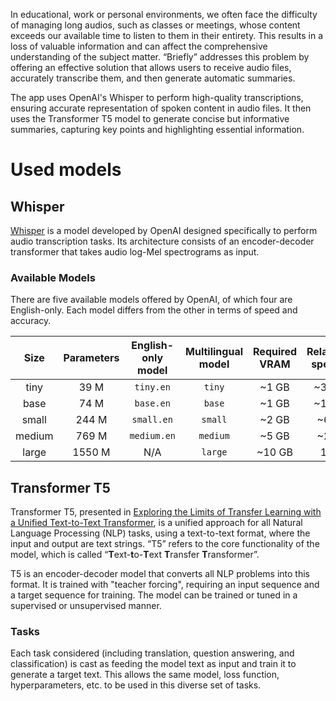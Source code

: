 In educational, work or personal environments, we often face the difficulty of managing long audios, such as classes or meetings, whose content exceeds our available time to listen to them in their entirety. This results in a loss of valuable information and can affect the comprehensive understanding of the subject matter. “Briefly” addresses this problem by offering an effective solution that allows users to receive audio files, accurately transcribe them, and then generate automatic summaries.

The app uses OpenAI's Whisper to perform high-quality transcriptions, ensuring accurate representation of spoken content in audio files. It then uses the Transformer T5 model to generate concise but informative summaries, capturing key points and highlighting essential information.

# Used models

## Whisper

[Whisper](https://github.com/openai/whisper) is a model developed by OpenAI designed specifically to perform audio transcription tasks. Its architecture consists of an encoder-decoder transformer that takes audio log-Mel spectrograms as input.

### Available Models

There are five available models offered by OpenAI, of which four are English-only. Each model differs from the other in terms of speed and accuracy.


|  Size  | Parameters | English-only model | Multilingual model | Required VRAM | Relative speed |
|:------:|:----------:|:------------------:|:------------------:|:-------------:|:--------------:|
|  tiny  |    39 M    |     `tiny.en`      |       `tiny`       |     ~1 GB     |      ~32x      |
|  base  |    74 M    |     `base.en`      |       `base`       |     ~1 GB     |      ~16x      |
| small  |   244 M    |     `small.en`     |      `small`       |     ~2 GB     |      ~6x       |
| medium |   769 M    |    `medium.en`     |      `medium`      |     ~5 GB     |      ~2x       |
| large  |   1550 M   |        N/A         |      `large`       |    ~10 GB     |       1x       |

## Transformer T5

Transformer T5, presented in [Exploring the Limits of Transfer Learning with a Unified Text-to-Text Transformer](https://arxiv.org/pdf/1910.10683.pdf), is a unified approach for all Natural Language Processing (NLP) tasks, using a text-to-text format, where the input and output are text strings. “T5” refers to the core functionality of the model, which is called “**T**ext-**t**o-**T**ext **T**ransfer **T**ransformer”. 

T5 is an encoder-decoder model that converts all NLP problems into this format. It is trained with "teacher forcing", requiring an input sequence and a target sequence for training. The model can be trained or tuned in a supervised or unsupervised manner.

### Tasks

Each task considered (including translation, question answering, and classification) is cast as feeding the model text as input and train it to generate a target text. This allows the same model, loss function, hyperparameters, etc. to be used in this diverse set of tasks.
